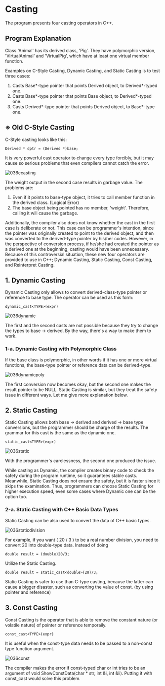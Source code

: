 # Casting

The program presents four casting operators in C++.

## Program Explanation

Class 'Animal' has its derived class, 'Pig'. They have polymorphic version, 'VirtualAnimal' and 'VirtualPig', which have at least one virtual member function.

Examples on C-Style Casting, Dynamic Casting, and Static Casting is to test three cases:

  1. Casts Base*-type pointer that points Derived object, to Derived*-typed one.
  2. Casts Base*-type pointer that points Base object, to Derived*-typed one.
  3. Casts Derived*-type pointer that points Derived object, to Base*-type one.

## ※ Old C-Style Casting

C-Style casting looks like this:

    Derived * dptr = (Derived *)base;
    
It is very powerful cast operator to change every type forcibly, but it may cause so serious problems that even compilers cannot catch the error.

![036ccasting](https://user-images.githubusercontent.com/48712088/141679517-41a7ade0-d642-4bc5-83c0-ac8ff7fce4ba.png)

The weight output in the second case results in garbage value.
The problems are:

  1. Even if it points to base-type object, it tries to call member function in the derived class. (Logical Error)
  2. The base object being pointed has no member, 'weight'. Therefore, calling it will cause the garbage.

Additionally, the compiler also does not know whether the cast in the first case is deliberate or not.
This case can be programmer's intention, since the pointer was originally created to point to the derived object, and then was converted to the derived-type pointer by his/her codes.
However, in the perspective of conversion process, if he/she had created the pointer as a derived one at the beginning, casting would have been unnecessary.
Because of this controversial situation, these new four operators are provided to use in C++; Dynamic Casting, Static Casting, Const Casting, and Reinterpret Casting.

## 1. Dynamic Casting

Dynamic Casting only allows to convert derived-class-type pointer or reference to base type.
The operator can be used as this form:

    dynamic_cast<TYPE>(expr)

![036dynamic](https://user-images.githubusercontent.com/48712088/141686882-8c2b06b5-6a78-4ba2-82d8-962b16b29862.png)

The first and the second casts are not possible because they try to change the types to base → derived.
By the way, there's a way to make them to work.

### 1-a. Dynamic Casting with Polymorphic Class

If the base class is polymorphic, in other words if it has one or more virtual functions, the base-type pointer or reference data can be derived-type.

![036dynamicpoly](https://user-images.githubusercontent.com/48712088/141687427-b4111095-6cfb-4c8e-8c0b-d590d55572c7.png)

The first conversion now becomes okay, but the second one makes the result pointer to be NULL.
Static Casting is similar, but they treat the safety issue in different ways. Let me give more explanation below.

## 2. Static Casting

Static Casting allows both base → derived and derived → base type conversions, but the programmer should be charge of the results.
The grammar for this cast is the same as the dynamic one.

    static_cast<TYPE>(expr)

![036static](https://user-images.githubusercontent.com/48712088/141688069-453e0a70-acd7-436e-893f-8157ceed0bfd.png)

With the programmer's carelessness, the second one produced the issue.

While casting as Dynamic, the compiler creates binary code to check the safety during the program runtime, so it guarantees stable casts.
Meanwhile, Static Casting does not ensure the safety, but it is faster since it skips the examination.
Thus, programmers can choose Static Casting for higher execution speed, even some cases where Dynamic one can be the option too.

### 2-a. Static Casting with C++ Basic Data Types

Static Casting can be also used to convert the data of C++ basic types.

![036staticdivision](https://user-images.githubusercontent.com/48712088/141691913-f9889269-dedd-4190-a917-b277da3061f7.png)

For example, if you want ( 20 / 3 ) to be a real number division, you need to convert 20 into double-type data.
Instead of doing

    double result = (double)20/3;
    
Utilize the Static Casting.
    
    double result = static_cast<double>(20)/3;
    
Static Casting is safer to use than C-type casting, because the latter can cause a bigger disaster, such as converting the value of const. (by using pointer and reference)

## 3. Const Casting

Const Casting is the operator that is able to remove the constant nature (or volatile nature) of pointer or reference temporaily.

    const_cast<TYPE>(expr)

It is useful when the const-type data needs to be passed to a non-const type function argument.

![036const](https://user-images.githubusercontent.com/48712088/141774239-7f61c495-eb8d-4c52-b114-b184e66add66.png)

The compiler makes the error if const-typed char or int tries to be an argument of void ShowConstData(char * str, int &i, int &ii).
Putting it with const_cast would solve this problem.
